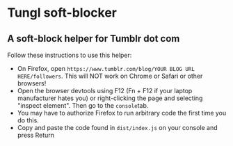 # Tungl soft-blocker
## A soft-block helper for Tumblr dot com

Follow these instructions to use this helper:

- On Firefox, open `https://www.tumblr.com/blog/YOUR BLOG URL HERE/followers`. This will NOT work on Chrome or Safari or other browsers!
- Open the browser devtools using F12 (Fn + F12 if your laptop manufacturer hates you) or right-clicking the page and selecting "inspect element". Then go to the `console`tab.
- You may have to authorize Firefox to run arbitrary code the first time you do this. 
- Copy and paste the code found in `dist/index.js` on your console and press Return
